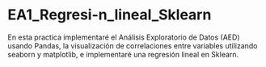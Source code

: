 # EA1_Regresi-n_lineal_Sklearn
En esta practica implementaré el Análisis Exploratorio de Datos (AED) usando Pandas, la visualización de correlaciones entre variables utilizando seaborn y matplotlib, e implementaré una regresión lineal en Sklearn.
